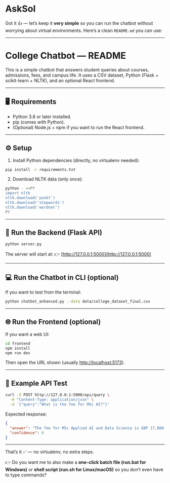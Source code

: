 # AskSol

Got it 👍 — let’s keep it **very simple** so you can run the chatbot without worrying about virtual environments.
Here’s a clean `README.md` you can use:

---

# College Chatbot — README

This is a simple chatbot that answers student queries about courses, admissions, fees, and campus life.
It uses a CSV dataset, Python (Flask + scikit-learn + NLTK), and an optional React frontend.

---

## 🖥️ Requirements

* Python 3.8 or later installed.
* pip (comes with Python).
* (Optional) Node.js + npm if you want to run the React frontend.

---

## ⚙️ Setup

1. Install Python dependencies (directly, no virtualenv needed):

```bash
pip install -r requirements.txt
```

2. Download NLTK data (only once):

```bash
python - <<PY
import nltk
nltk.download('punkt')
nltk.download('stopwords')
nltk.download('wordnet')
PY
```

---

## 🚀 Run the Backend (Flask API)

```bash
python server.py
```

The server will start at:
👉 [http://127.0.0.1:5000](http://127.0.0.1:5000)

---

## 💻 Run the Chatbot in CLI (optional)

If you want to test from the terminal:

```bash
python chatbot_enhanced.py --data data/college_dataset_final.csv
```

---

## 🌐 Run the Frontend (optional)

If you want a web UI:

```bash
cd frontend
npm install
npm run dev
```

Then open the URL shown (usually [http://localhost:5173](http://localhost:5173)).

---

## 🧪 Example API Test

```bash
curl -X POST http://127.0.0.1:5000/api/query \
  -H "Content-Type: application/json" \
  -d '{"query":"What is the fee for MSc AI?"}'
```

Expected response:

```json
{
  "answer": "The fee for MSc Applied AI and Data Science is GBP 17,000 per year.",
  "confidence": 9
}
```

---

That’s it ✅ — no virtualenv, no extra steps.

👉 Do you want me to also make a **one-click batch file (run.bat for Windows)** or **shell script (run.sh for Linux/macOS)** so you don’t even have to type commands?
